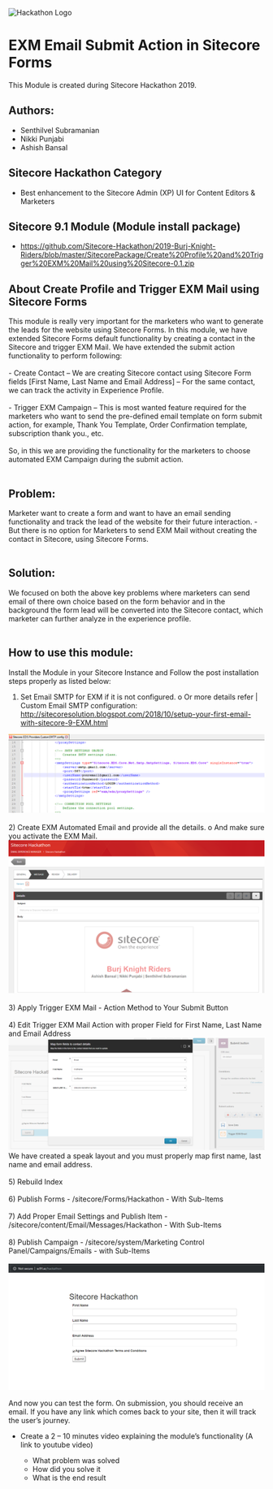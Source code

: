 ![Hackathon Logo](documentation/images/hackathon.png?raw=true "Hackathon Logo")

# EXM Email Submit Action in Sitecore Forms

This Module is created during Sitecore Hackathon 2019.

## Authors:
- Senthilvel Subramanian
- Nikki Punjabi
- Ashish Bansal

## Sitecore Hackathon Category
- Best enhancement to the Sitecore Admin (XP) UI for Content Editors & Marketers

## Sitecore 9.1 Module (Module install package)
   - https://github.com/Sitecore-Hackathon/2019-Burj-Knight-Riders/blob/master/SitecorePackage/Create%20Profile%20and%20Trigger%20EXM%20Mail%20using%20Sitecore-0.1.zip

## About Create Profile and Trigger EXM Mail using Sitecore Forms

This module is really very important for the marketers who want to generate the leads for the website using Sitecore Forms. In this module, we have extended Sitecore Forms default functionality by creating a contact in the Sitecore and trigger EXM Mail.
We have extended the submit action functionality to perform following:<br><br>
    -	Create Contact – We are creating Sitecore contact using Sitecore Form fields [First Name, Last Name and Email Address] – For the same contact, we can track the activity in Experience Profile.<br><br>
    -	Trigger EXM Campaign – This is most wanted feature required for the marketers who want to send the pre-defined email template on form submit action, for example, Thank You Template, Order Confirmation template, subscription thank you., etc.
<br><br>
So, in this we are providing the functionality for the marketers to choose automated EXM Campaign during the submit action.
<br><br>
## Problem: 
Marketer want to create a form and want to have an email sending functionality and track the lead of the website for their future interaction.
    -	But there is no option for Marketers to send EXM Mail without creating the contact in Sitecore, using Sitecore Forms.
<br><br>
## Solution:
We focused on both the above key problems where marketers can send email of there own choice based on the form behavior and in the background the form lead will be converted into the Sitecore contact, which marketer can further analyze in the experience profile.
<br><br>
## How to use this module:

Install the Module in your Sitecore Instance and Follow the post installation steps properly as listed below:

1)	Set Email SMTP for EXM if it is not configured.
    o	Or more details refer | Custom Email SMTP configuration: http://sitecoresolution.blogspot.com/2018/10/setup-your-first-email-with-sitecore-9-EXM.html

![Alt text](/Screenshots/Hackathon01.png?raw=true "Sitecore Hackathon")
<br><br>
2)	Create EXM Automated Email and provide all the details.
    o	And make sure you activate the EXM Mail.
![Alt text](/Screenshots/Hackathon02.png?raw=true "Sitecore Hackathon")
<br><br>
3)	Apply Trigger EXM Mail - Action Method to Your Submit Button<br><br>
4)	Edit Trigger EXM Mail Action with proper Field for First Name, Last Name and Email Address
![Alt text](/Screenshots/Hackathon03.png?raw=true "Sitecore Hackathon")
We have created a speak layout and you must properly map first name, last name and email address.
<br><br>
5) Rebuild Index <br><br>
6) Publish Forms
    - /sitecore/Forms/Hackathon - With Sub-Items
<br><br>
7) Add Proper Email Settings and Publish Item
	- /sitecore/content/Email/Messages/Hackathon - With Sub-Items
    <br><br>
8) Publish Campaign
    - /sitecore/system/Marketing Control Panel/Campaigns/Emails - with Sub-Items
    <br><br>
![Alt text](/Screenshots/Hackathon04.png?raw=true "Sitecore Hackathon")

And now you can test the form.  On submission, you should receive an email. If you have any link which comes back to your site, then it will track the user’s journey.

- Create a 2 – 10 minutes video explaining the module’s functionality (A link to youtube video)

  - What problem was solved
  - How did you solve it
  - What is the end result
